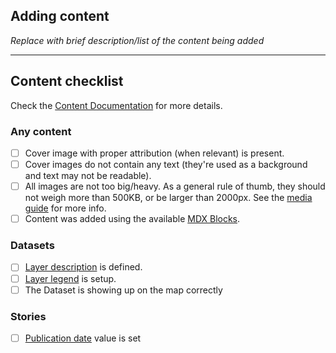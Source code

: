 ## Adding content

_Replace with brief description/list of the content being added_

---

## Content checklist

Check the [Content Documentation](https://github.com/NASA-IMPACT/veda-ui/blob/main/docs/content/CONTENT.md) for more details.

### Any content
- [ ] Cover image with proper attribution (when relevant) is present.
- [ ] Cover images do not contain any text (they're used as a background and text may not be readable).
- [ ] All images are not too big/heavy. As a general rule of thumb, they should not weigh more than 500KB, or be larger than 2000px. See the [media guide](https://github.com/NASA-IMPACT/veda-ui/blob/main/docs/frontmatter/media.md#media) for more info.
- [ ] Content was added using the available [MDX Blocks](https://github.com/NASA-IMPACT/veda-ui/blob/main/docs/content/MDX_BLOCKS.md).

### Datasets
- [ ] [Layer description](https://github.com/NASA-IMPACT/veda-ui/blob/main/docs/frontmatter/layer.md#properties) is defined.
- [ ] [Layer legend](https://github.com/NASA-IMPACT/veda-ui/blob/main/docs/frontmatter/layer.md#legend) is setup.
- [ ] The Dataset is showing up on the map correctly

### Stories
- [ ] [Publication date](https://github.com/NASA-IMPACT/veda-ui/blob/main/docs/content/CONTENT.md#stories) value is set
